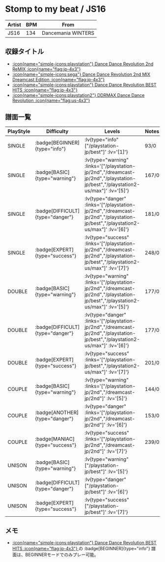 # Stomp to my beat / JS16

|Artist|BPM|From|
|------|---|----|
|JS16|134|Dancemania WINTERS|

## 収録タイトル

- [ :icon{name="simple-icons:playstation"} Dance Dance Revolution 2nd ReMIX :icon{name="flag:jp-4x3"} ](/playstation-jp/2nd)
- [ :icon{name="simple-icons:sega"} Dance Dance Revolution 2nd MIX Dreamcast Edition :icon{name="flag:jp-4x3"} ](/dreamcast-jp/2nd)
- [ :icon{name="simple-icons:playstation"} Dance Dance Revolution BEST HITS :icon{name="flag:jp-4x3"} ](/playstation-jp/best)
- [ :icon{name="simple-icons:playstation2"} DDRMAX Dance Dance Revolution :icon{name="flag:us-4x3"} ](/playstation2-us/max)

## 譜面一覧

|PlayStyle|Difficulty|Levels|Notes|Movie|
|---------|----------|------|-----|-----|
|SINGLE| :badge[BEGINNER]{type="info"} | :lv{type="info" ["/playstation-jp/best"]' :lv='[1]'} |93/0||
|SINGLE| :badge[BASIC]{type="warning"} | :lv{type="warning" :links='["/playstation-jp/2nd","/dreamcast-jp/2nd","/playstation-jp/best","/playstation2-us/max"]' :lv='[5]'} |167/0||
|SINGLE| :badge[DIFFICULT]{type="danger"} | :lv{type="danger" :links='["/playstation-jp/2nd","/dreamcast-jp/2nd","/playstation-jp/best","/playstation2-us/max"]' :lv='[6]'} |181/0||
|SINGLE| :badge[EXPERT]{type="success"} | :lv{type="success" :links='["/playstation-jp/2nd","/dreamcast-jp/2nd","/playstation-jp/best","/playstation2-us/max"]' :lv='[7]'} |248/0||
|DOUBLE| :badge[BASIC]{type="warning"} | :lv{type="warning" :links='["/playstation-jp/2nd","/dreamcast-jp/2nd","/playstation-jp/best","/playstation2-us/max"]' :lv='[5]'} |177/0||
|DOUBLE| :badge[DIFFICULT]{type="danger"} | :lv{type="danger" :links='["/playstation-jp/2nd","/dreamcast-jp/2nd","/playstation-jp/best","/playstation2-us/max"]' :lv='[6]'} |177/0||
|DOUBLE| :badge[EXPERT]{type="success"} | :lv{type="success" :links='["/playstation-jp/best","/playstation2-us/max"]' :lv='[7]'} |201/0||
|COUPLE| :badge[BASIC]{type="warning"} | :lv{type="warning" :links='["/playstation-jp/2nd","/dreamcast-jp/2nd"]' :lv='[5]'} |144/0||
|COUPLE| :badge[ANOTHER]{type="danger"} | :lv{type="danger" :links='["/playstation-jp/2nd","/dreamcast-jp/2nd"]' :lv='[6]'} |153/0||
|COUPLE| :badge[MANIAC]{type="success"} | :lv{type="success" :links='["/playstation-jp/2nd","/dreamcast-jp/2nd"]' :lv='[7]'} |239/0||
|UNISON| :badge[BASIC]{type="warning"} | :lv{type="warning" ["/playstation-jp/best"]' :lv='[5]'} |||
|UNISON| :badge[DIFFICULT]{type="danger"} | :lv{type="danger" ["/playstation-jp/best"]' :lv='[6]'} |||
|UNISON| :badge[EXPERT]{type="success"} | :lv{type="success" ["/playstation-jp/best"]' :lv='[7]'} |||

## メモ

- [ :icon{name="simple-icons:playstation"} Dance Dance Revolution BEST HITS :icon{name="flag:jp-4x3"} ](/playstation-jp/best)の :badge[BEGINNER]{type="info"} 譜面は、BEGINNERモードでのみプレー可能。
